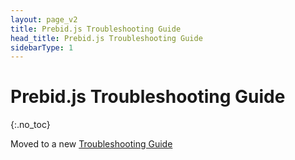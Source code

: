 ```yaml
---
layout: page_v2
title: Prebid.js Troubleshooting Guide
head_title: Prebid.js Troubleshooting Guide
sidebarType: 1
---
```




# Prebid.js Troubleshooting Guide
{:.no_toc}

Moved to a new [Troubleshooting Guide](/troubleshooting/troubleshooting-guide.html)

